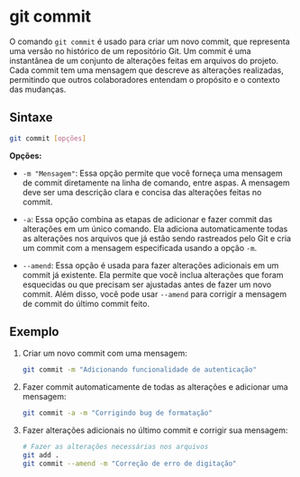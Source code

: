 # git commit

O comando `git commit` é usado para criar um novo commit, que representa uma versão no histórico de um repositório Git. Um commit é uma instantânea de um conjunto de alterações feitas em arquivos do projeto. Cada commit tem uma mensagem que descreve as alterações realizadas, permitindo que outros colaboradores entendam o propósito e o contexto das mudanças.

## **Sintaxe**

```bash
git commit [opções]
```

**Opções:**

- `-m "Mensagem"`: Essa opção permite que você forneça uma mensagem de commit diretamente na linha de comando, entre aspas. A mensagem deve ser uma descrição clara e concisa das alterações feitas no commit.

- `-a`: Essa opção combina as etapas de adicionar e fazer commit das alterações em um único comando. Ela adiciona automaticamente todas as alterações nos arquivos que já estão sendo rastreados pelo Git e cria um commit com a mensagem especificada usando a opção `-m`.

- `--amend`: Essa opção é usada para fazer alterações adicionais em um commit já existente. Ela permite que você inclua alterações que foram esquecidas ou que precisam ser ajustadas antes de fazer um novo commit. Além disso, você pode usar `--amend` para corrigir a mensagem de commit do último commit feito.

## **Exemplo**

1. Criar um novo commit com uma mensagem:

   ```bash
   git commit -m "Adicionando funcionalidade de autenticação"
   ```

2. Fazer commit automaticamente de todas as alterações e adicionar uma mensagem:

   ```bash
   git commit -a -m "Corrigindo bug de formatação"
   ```

3. Fazer alterações adicionais no último commit e corrigir sua mensagem:

   ```bash
   # Fazer as alterações necessárias nos arquivos
   git add .
   git commit --amend -m "Correção de erro de digitação"
   ```
